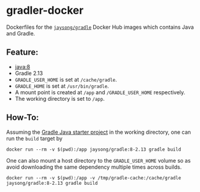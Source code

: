 # gradler-docker

Dockerfiles for the [`jaysong/gradle`](https://hub.docker.com/r/jaysong/gradle/) Docker
Hub images which contains Java and Gradle.

## Feature:

- [java:8](https://hub.docker.com/r/library/java/)
- Gradle 2.13
- `GRADLE_USER_HOME` is set at `/cache/gradle`.
- `GRADLE_HOME` is set at `/usr/bin/gradle`.
- A mount point is created at `/app` and `/GRADLE_USER_HOME` respectively.
- The working directory is set to `/app`.

## How-To:
Assuming the [Gradle Java starter project](https://spring.io/guides/gs/gradle/) in the
working directory, one can run the `build` target by
```
docker run --rm -v $(pwd):/app jaysong/gradle:8-2.13 gradle build
```

One can also mount a host directory to the `GRADLE_USER_HOME` volume so as avoid
downloading the same dependency multiple times across builds.
```
docker run --rm -v $(pwd):/app -v /tmp/gradle-cache:/cache/gradle jaysong/gradle:8-2.13 gradle build
```
